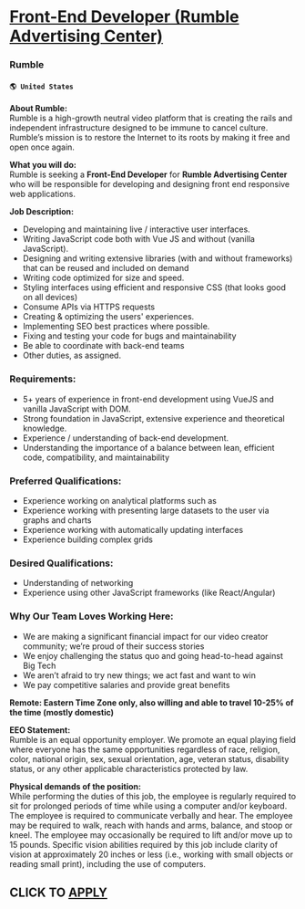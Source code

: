 # [Front-End Developer (Rumble Advertising Center)](https://www.remotewlb.com/apply/front-end-developer-rumble-advertising-center)  
### Rumble  
#### `🌎 United States`  

**About Rumble:**  
Rumble is a high-growth neutral video platform that is creating the rails and independent infrastructure designed to be immune to cancel culture. Rumble’s mission is to restore the Internet to its roots by making it free and open once again.

 **What you will do:**  
Rumble is seeking a **Front-End Developer** for **Rumble Advertising Center** who will be responsible for developing and designing front end responsive web applications.  
  
**Job Description:**

  * Developing and maintaining live / interactive user interfaces. 
  * Writing JavaScript code both with Vue JS and without (vanilla JavaScript). 
  * Designing and writing extensive libraries (with and without frameworks) that can be reused and included on demand 
  * Writing code optimized for size and speed. 
  * Styling interfaces using efficient and responsive CSS (that looks good on all devices) 
  * Consume APIs via HTTPS requests
  * Creating & optimizing the users' experiences. 
  * Implementing SEO best practices where possible. 
  * Fixing and testing your code for bugs and maintainability
  * Be able to coordinate with back-end teams 
  * Other duties, as assigned. 

### Requirements:

  * 5+ years of experience in front-end development using VueJS and vanilla JavaScript with DOM.
  * Strong foundation in JavaScript, extensive experience and theoretical knowledge.
  * Experience / understanding of back-end development. 
  * Understanding the importance of a balance between lean, efficient code, compatibility, and maintainability 

### Preferred Qualifications:

  * Experience working on analytical platforms such as
  * Experience working with presenting large datasets to the user via graphs and charts 
  * Experience working with automatically updating interfaces 
  * Experience building complex grids

### Desired Qualifications:

  * Understanding of networking 
  * Experience using other JavaScript frameworks (like React/Angular) 

### Why Our Team Loves Working Here:

  * We are making a significant financial impact for our video creator community; we’re proud of their success stories
  * We enjoy challenging the status quo and going head-to-head against Big Tech
  * We aren’t afraid to try new things; we act fast and want to win 
  * We pay competitive salaries and provide great benefits

**Remote: Eastern Time Zone only, also willing and able to travel 10-25% of the time (mostly domestic)**

 **EEO Statement:**  
Rumble is an equal opportunity employer. We promote an equal playing field where everyone has the same opportunities regardless of race, religion, color, national origin, sex, sexual orientation, age, veteran status, disability status, or any other applicable characteristics protected by law.  
  
 **Physical demands of the position:**  
While performing the duties of this job, the employee is regularly required to sit for prolonged periods of time while using a computer and/or keyboard. The employee is required to communicate verbally and hear. The employee may be required to walk, reach with hands and arms, balance, and stoop or kneel. The employee may occasionally be required to lift and/or move up to 15 pounds. Specific vision abilities required by this job include clarity of vision at approximately 20 inches or less (i.e., working with small objects or reading small print), including the use of computers.

  
## CLICK TO [APPLY](https://www.remotewlb.com/apply/front-end-developer-rumble-advertising-center)


